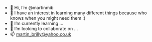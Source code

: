 - 👋 Hi, I’m @martinmib
- 👀 I have an interest in learning many different things because who knows when you might need them :)
- 🌱 I’m currently learning ...
- 💞️ I’m looking to collaborate on ...
- 📫 martin_brilly@yahoo.co.uk

<!---
martinmib/martinmib is a ✨ special ✨ repository because its `README.md` (this file) appears on your GitHub profile.
You can click the Preview link to take a look at your changes.
--->
